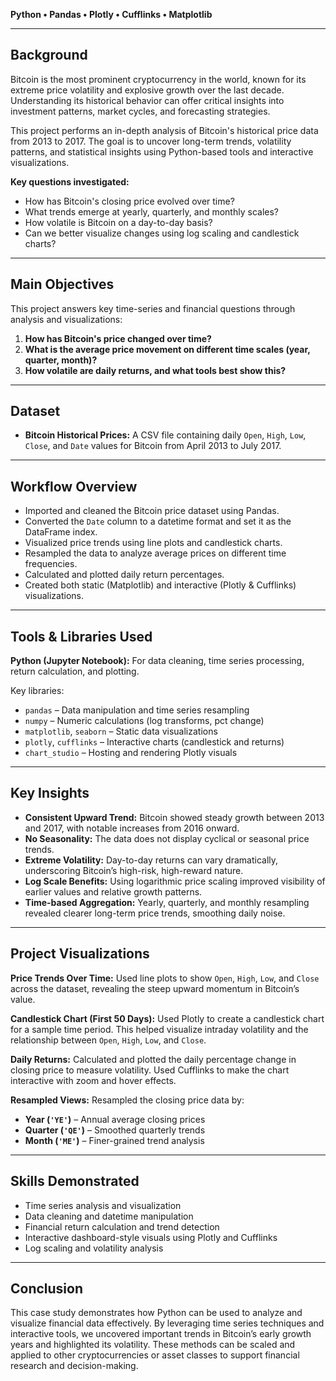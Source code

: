 **Python • Pandas • Plotly • Cufflinks • Matplotlib**

---

## **Background**

Bitcoin is the most prominent cryptocurrency in the world, known for its extreme price volatility and explosive growth over the last decade. Understanding its historical behavior can offer critical insights into investment patterns, market cycles, and forecasting strategies.

This project performs an in-depth analysis of Bitcoin's historical price data from 2013 to 2017. The goal is to uncover long-term trends, volatility patterns, and statistical insights using Python-based tools and interactive visualizations.

**Key questions investigated:**

- How has Bitcoin's closing price evolved over time?
- What trends emerge at yearly, quarterly, and monthly scales?
- How volatile is Bitcoin on a day-to-day basis?
- Can we better visualize changes using log scaling and candlestick charts?

---

## **Main Objectives**

This project answers key time-series and financial questions through analysis and visualizations:

1. **How has Bitcoin's price changed over time?**
2. **What is the average price movement on different time scales (year, quarter, month)?**
3. **How volatile are daily returns, and what tools best show this?**

---

## Dataset

- **Bitcoin Historical Prices:** A CSV file containing daily `Open`, `High`, `Low`, `Close`, and `Date` values for Bitcoin from April 2013 to July 2017.

---

## Workflow Overview

- Imported and cleaned the Bitcoin price dataset using Pandas.
- Converted the `Date` column to a datetime format and set it as the DataFrame index.
- Visualized price trends using line plots and candlestick charts.
- Resampled the data to analyze average prices on different time frequencies.
- Calculated and plotted daily return percentages.
- Created both static (Matplotlib) and interactive (Plotly & Cufflinks) visualizations.

---

## Tools & Libraries Used

**Python (Jupyter Notebook):** For data cleaning, time series processing, return calculation, and plotting.

Key libraries:

- `pandas` – Data manipulation and time series resampling
- `numpy` – Numeric calculations (log transforms, pct change)
- `matplotlib`, `seaborn` – Static data visualizations
- `plotly`, `cufflinks` – Interactive charts (candlestick and returns)
- `chart_studio` – Hosting and rendering Plotly visuals

---

## Key Insights

- **Consistent Upward Trend:** Bitcoin showed steady growth between 2013 and 2017, with notable increases from 2016 onward.
- **No Seasonality:** The data does not display cyclical or seasonal price trends.
- **Extreme Volatility:** Day-to-day returns can vary dramatically, underscoring Bitcoin’s high-risk, high-reward nature.
- **Log Scale Benefits:** Using logarithmic price scaling improved visibility of earlier values and relative growth patterns.
- **Time-based Aggregation:** Yearly, quarterly, and monthly resampling revealed clearer long-term price trends, smoothing daily noise.

---

## Project Visualizations

**Price Trends Over Time:** Used line plots to show `Open`, `High`, `Low`, and `Close` across the dataset, revealing the steep upward momentum in Bitcoin’s value.

**Candlestick Chart (First 50 Days):** Used Plotly to create a candlestick chart for a sample time period. This helped visualize intraday volatility and the relationship between `Open`, `High`, `Low`, and `Close`.

**Daily Returns:** Calculated and plotted the daily percentage change in closing price to measure volatility. Used Cufflinks to make the chart interactive with zoom and hover effects.

**Resampled Views:** Resampled the closing price data by:

- **Year (`'YE'`)** – Annual average closing prices
- **Quarter (`'QE'`)** – Smoothed quarterly trends
- **Month (`'ME'`)** – Finer-grained trend analysis

---

## Skills Demonstrated

- Time series analysis and visualization
- Data cleaning and datetime manipulation
- Financial return calculation and trend detection
- Interactive dashboard-style visuals using Plotly and Cufflinks
- Log scaling and volatility analysis

---

## Conclusion

This case study demonstrates how Python can be used to analyze and visualize financial data effectively. By leveraging time series techniques and interactive tools, we uncovered important trends in Bitcoin’s early growth years and highlighted its volatility. These methods can be scaled and applied to other cryptocurrencies or asset classes to support financial research and decision-making.
